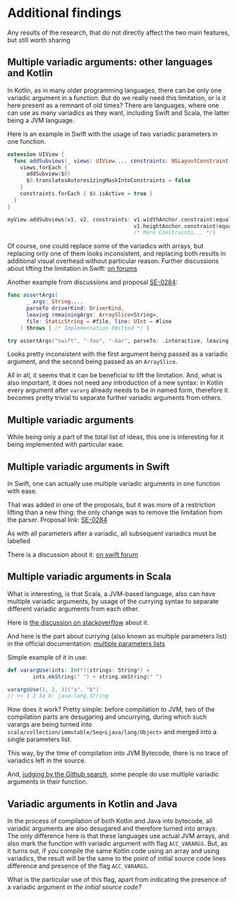 # Additional findings

Any results of the research, that do not directly affect the two main features, but still worth sharing

## Multiple variadic arguments: other languages and Kotlin

In Kotlin, as in many older programming languages, there can be only one variadic argument in a function. But do we really need this limitation, or is it here present as a remnant of old times? There are languages, where one can use as many variadics as they want, including Swift and Scala, the latter being a JVM language.

Here is an example in Swift with the usage of two variadic parameters in one function. 

```swift
extension UIView {
  func addSubviews(_ views: UIView..., constraints: NSLayoutConstraint...) {
    views.forEach {
      addSubview($0)
      $0.translatesAutoresizingMaskIntoConstraints = false
    }
    constraints.forEach { $0.isActive = true }
  }
}

myView.addSubviews(v1, v2, constraints: v1.widthAnchor.constraint(equalTo: v2.widthAnchor),
                                        v1.heightAnchor.constraint(equalToConstant: 40),
                                        /* More Constraints... */)
```

Of course, one could replace some of the variadics with arrays, but replacing only one of them looks inconsistent, and replacing both results in additional visual overhead without particular reason.
Further discussions about lifting the limitation in Swift: [on forums](https://forums.swift.org/t/lifting-the-1-variadic-param-per-function-restriction/33787?u=owenv)

Another example from discussions and proposal [SE-0284](https://github.com/apple/swift-evolution/blob/main/proposals/0284-multiple-variadic-parameters.md):

```swift
func assertArgs(
      _ args: String...,
      parseTo driverKind: DriverKind,
      leaving remainingArgs: ArraySlice<String>,
      file: StaticString = #file, line: UInt = #line
    ) throws { /* Implementation Omitted */ }

try assertArgs("swift", "-foo", "-bar", parseTo: .interactive, leaving: ["-foo", "-bar"])
```

Looks pretty inconsistent with the first argument being passed as a variadic argument, and the second being passed as an `ArraySlice`.

All in all, it seems that it can be beneficial to lift the limitation. And, what is also important, it does not need any introduction of a new syntax: in Kotlin every argument after `vararg` already needs to be in named form, therefore it becomes pretty trivial to separate further variadic arguments from others.

## Multiple variadic arguments

While being only a part of the total list of ideas, this one is interesting for it being implemented with particular ease.

## Multiple variadic arguments in Swift

In Swift, one can actually use multiple variadic arguments in one function with ease. 

That was added in one of the proposals, but it was more of a restriction lifting than a new thing: the only change was to remove the limitation from the parser. Proposal link: [SE-0284](https://github.com/apple/swift-evolution/blob/main/proposals/0284-multiple-variadic-parameters.md)

As with all parameters after a variadic, all subsequent variadics must be labelled

There is a discussion about it: [on swift forum](https://forums.swift.org/t/lifting-the-1-variadic-param-per-function-restriction/33787?u=owenv)

## Multiple variadic arguments in Scala

What is interesting, is that Scala, a JVM-based language, also can have multiple variadic arguments, by usage of the currying syntax to separate different variadic arguments from each other.

Here is [the discussion on stackoverflow](https://stackoverflow.com/questions/30133367/scala-why-cant-a-method-have-multiple-vararg-arguments) about it.

And here is the part about currying (also known as multiple parameters list) in the official documentation: [multiple parameters lists](https://docs.scala-lang.org/tour/multiple-parameter-lists.html)

Simple example of it in use:

```scala
def varargUse(ints: Int*)(strings: String*) =
        ints.mkString(" ") + string.mkString(" ")

varargsUse(1, 2, 3)("a", "b")
// >> 1 2 3a b: java.lang.String
```

How does it work? Pretty simple: before compilation to JVM, two of the compilation parts are desugaring and uncurrying, during which such varargs are being turned into `scala/collection/immutable/Seq<Ljava/lang/Object>` and merged into a single parameters list.

This way, by the time of compilation into JVM Bytecode, there is no trace of variadics left in the source.

And, [judging by the Github search](https://github.com/search?q=language%3AScala++%2Fdef.*%5BA-Za-z%5D%2B%5C*.*%5BA-Za-z%5D%2B%5C*.*%3D%2F&type=code), some people do use multiple variadic arguments in their function.

## Variadic arguments in Kotlin and Java

In the process of compilation of both Kotlin and Java into bytecode, all variadic arguments are also desugared and therefore turned into arrays. The only difference here is that these languages use actual JVM arrays, and also mark the function with variadic argument with flag `ACC_VARARGS`. But, as it turns out, if you compile the same Kotlin code using an array and using variadics, the result will be the same to the point of initial source code lines difference and presence of the flag `ACC_VARARGS`. 

What is the particular use of this flag, apart from indicating the presence of a variadic argument *in the initial source code?* 


